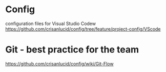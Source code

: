 # Config

configuration files for Visual Studio Codew
https://github.com/crisanlucid/config/tree/feature/project-config/VScode

# Git - best practice for the team
https://github.com/crisanlucid/config/wiki/Git-Flow
